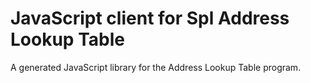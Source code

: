 # JavaScript client for Spl Address Lookup Table

A generated JavaScript library for the Address Lookup Table program.
